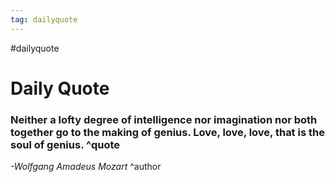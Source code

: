 ```yaml
---
tag: dailyquote
---
```


#dailyquote

# Daily Quote

### Neither a lofty degree of intelligence nor imagination nor both together go to the making of genius. Love, love, love, that is the soul of genius. ^quote
*-Wolfgang Amadeus Mozart* ^author
